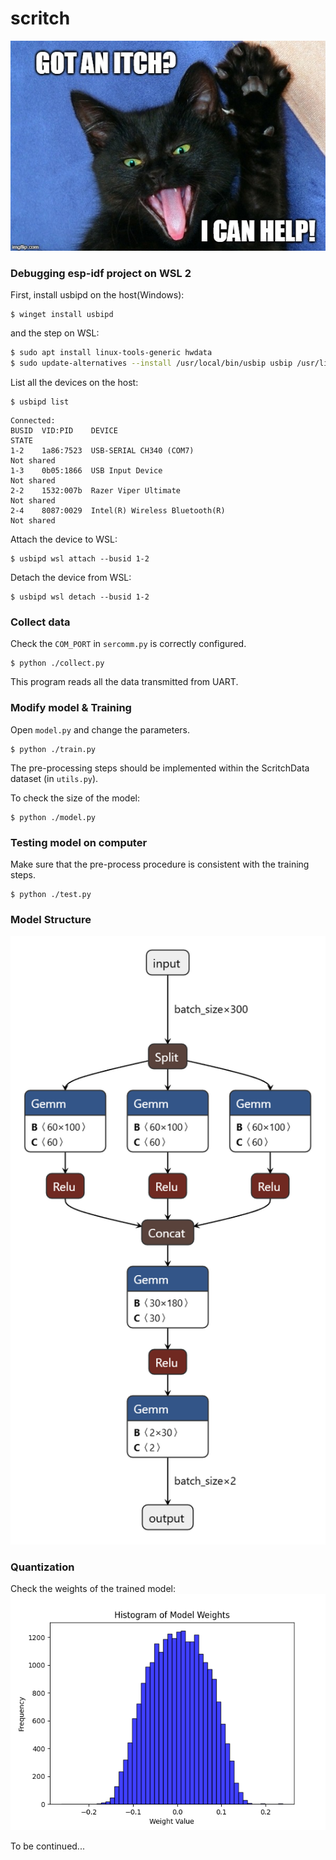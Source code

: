 # scritch

![😻](./assets/2lanem.jpg)

### Debugging esp-idf project on WSL 2
First, install usbipd on the host(Windows):   
```pwsh
$ winget install usbipd
```

and the step on WSL:
```sh
$ sudo apt install linux-tools-generic hwdata
$ sudo update-alternatives --install /usr/local/bin/usbip usbip /usr/lib/linux-tools/*-generic/usbip 20
```

List all the devices on the host:
```pwsh
$ usbipd list
```

```
Connected:
BUSID  VID:PID    DEVICE                                                        STATE
1-2    1a86:7523  USB-SERIAL CH340 (COM7)                                       Not shared
1-3    0b05:1866  USB Input Device                                              Not shared
2-2    1532:007b  Razer Viper Ultimate                                          Not shared
2-4    8087:0029  Intel(R) Wireless Bluetooth(R)                                Not shared
```

Attach the device to WSL:
```pwsh
$ usbipd wsl attach --busid 1-2
```

Detach the device from WSL:
```pwsh
$ usbipd wsl detach --busid 1-2
```

### Collect data
Check the `COM_PORT` in `sercomm.py` is correctly configured.
```pwsh
$ python ./collect.py 
```
This program reads all the data transmitted from UART.

### Modify model & Training 
Open `model.py` and change the parameters.

```pwsh
$ python ./train.py 
```
The pre-processing steps should be implemented within the ScritchData dataset (in `utils.py`).

To check the size of the model:
```pwsh
$ python ./model.py 
```

### Testing model on computer
Make sure that the pre-process procedure is consistent with the training steps.
```pwsh
$ python ./test.py
```

### Model Structure
![Model structure](./assets/Scritch.onnx.png)

### Quantization
Check the weights of the trained model:
![Histogram of trained model's weights](./assets/hist.png)

To be continued...